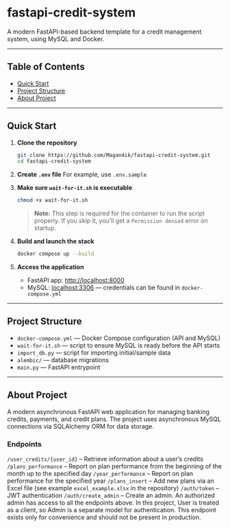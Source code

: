 # fastapi-credit-system

A modern FastAPI-based backend template for a credit management system, using MySQL and Docker.

---

## Table of Contents

- [Quick Start](#quick-start)
- [Project Structure](#project-structure)
- [About Project](#about-project)

---

## Quick Start

1. **Clone the repository**

    ```sh
    git clone https://github.com/Magan4ik/fastapi-credit-system.git
    cd fastapi-credit-system
    ```

2. **Create `.env` file**
   For example, use `.env.sample`

3. **Make sure `wait-for-it.sh` is executable**
   
    ```sh
    chmod +x wait-for-it.sh
    ```

    > **Note:** This step is required for the container to run the script properly. If you skip it, you’ll get a `Permission denied` error on startup.

4. **Build and launch the stack**

    ```sh
    docker compose up --build
    ```

5. **Access the application**

    - FastAPI app: [http://localhost:8000](http://localhost:8000)
    - MySQL: [localhost:3306](localhost:3306) — credentials can be found in `docker-compose.yml`

---

## Project Structure

- `docker-compose.yml` — Docker Compose configuration (API and MySQL)
- `wait-for-it.sh` — script to ensure MySQL is ready before the API starts
- `import_db.py` — script for importing initial/sample data
- `alembic/` — database migrations
- `main.py` — FastAPI entrypoint

---

## About Project
A modern asynchronous FastAPI web application for managing banking credits, payments, and credit plans. The project uses asynchronous MySQL connections via SQLAlchemy ORM for data storage.

### Endpoints
`/user_credits/{user_id}` – Retrieve information about a user’s credits
`/plans_performance` – Report on plan performance from the beginning of the month up to the specified day
`/year_performance` – Report on plan performance for the specified year
`/plans_insert` – Add new plans via an Excel file (see example `excel_example.xlsx` in the repository)
`/auth/token` – JWT authentication
`/auth/create_admin` – Create an admin. An authorized admin has access to all the endpoints above.
In this project, User is treated as a client, so Admin is a separate model for authentication.
This endpoint exists only for convenience and should not be present in production.
